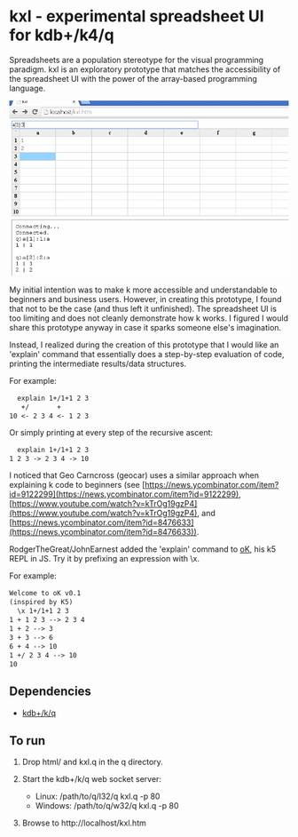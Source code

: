 kxl - experimental spreadsheet UI for kdb+/k4/q
===============================================

Spreadsheets are a population stereotype for the visual programming paradigm. kxl is an exploratory prototype that matches the accessibility of the spreadsheet UI with the power of the array-based programming language.

![](kxl.gif)

My initial intention was to make k more accessible and understandable to beginners and business users. However, in creating this prototype, I found that not to be the case (and thus left it unfinished). The spreadsheet UI is too limiting and does not cleanly demonstrate how k works. I figured I would share this prototype anyway in case it sparks someone else's imagination.

Instead, I realized during the creation of this prototype that I would like an 'explain' command that essentially does a step-by-step evaluation of code, printing the intermediate results/data structures. 

For example:

      explain 1+/1+1 2 3
       +/       +
    10 <- 2 3 4 <- 1 2 3

Or simply printing at every step of the recursive ascent:

      explain 1+/1+1 2 3
    1 2 3 -> 2 3 4 -> 10

I noticed that Geo Carncross (geocar) uses a similar approach when explaining k code to beginners (see [https://news.ycombinator.com/item?id=9122299](https://news.ycombinator.com/item?id=9122299), [https://www.youtube.com/watch?v=kTrOg19gzP4](https://www.youtube.com/watch?v=kTrOg19gzP4), and [https://news.ycombinator.com/item?id=8476633](https://news.ycombinator.com/item?id=8476633)).

RodgerTheGreat/JohnEarnest added the 'explain' command to [oK](http://johnearnest.github.io/ok/index.html), his k5 REPL in JS. Try it by prefixing an expression with \x. 

For example:

	Welcome to oK v0.1
	(inspired by K5)
	  \x 1+/1+1 2 3
	1 + 1 2 3 --> 2 3 4
	1 + 2 --> 3
	3 + 3 --> 6
	6 + 4 --> 10
	1 +/ 2 3 4 --> 10
	10
	

Dependencies
------------
- [kdb+/k/q](http://kx.com/software-download.php)

To run
------
1. Drop html/ and kxl.q in the q directory.

2. Start the kdb+/k/q web socket server:
	- Linux: /path/to/q/l32/q kxl.q -p 80
	- Windows: /path/to/q/w32/q kxl.q -p 80

3. Browse to http://localhost/kxl.htm
